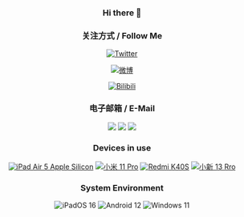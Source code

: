 <div align="center">

### Hi there 👋

<!--
**TechMan-YuZe/TechMan-YuZe** is a ✨ _special_ ✨ repository because its `README.md` (this file) appears on your GitHub profile.

Here are some ideas to get you started:

- 🔭 I’m currently working on ...
- 🌱 I’m currently learning ...
- 👯 I’m looking to collaborate on ...
- 🤔 I’m looking for help with ...
- 💬 Ask me about ...
- 📫 How to reach me: ...
- 😄 Pronouns: ...
- ⚡ Fun fact: ...
-->

### 关注方式 / Follow Me

[![Twitter](https://img.shields.io/badge/TechMan--YuZe-07c160?style=flat-square&logo=Twitter&logoColor=ffffff)](https://twitter.com/TechManYuze)

[![微博](https://img.shields.io/badge/TechMan--YuZe-orange?style=flat-square&logo=Sina%20Weibo&logoColor=ffffff)](https://weibo.com/u/3758914557)  

[![Bilibili](https://img.shields.io/badge/TechMan--YuZe-4caf50?style=flat-square&logo=Bilibili&logoColor=ffffff)](https://space.bilibili.com/333413548)

### 电子邮箱 / E-Mail

[![](https://img.shields.io/badge/931624690-%40qq.com-royalblue?style=flat-square)](mailto:931624690@qq.com)
[![](https://img.shields.io/badge/cwjyz1314-%40gmail.com-indianred?style=flat-square)](mailto:cwjyz1314@gmail.com)
[![](https://img.shields.io/badge/techman_yuze-%40163.com-forestgreen?style=flat-square)](mailto:techman_yuze@163.com) 

### Devices in use

[![iPad Air 5 Apple Silicon](https://img.shields.io/badge/iPad%20Air%205-000000?style=flat-square&logo=apple&logoColor=ffffff)](#)
[![小米 11 Pro](https://img.shields.io/badge/小米%2011%20Pro-fd4900?style=flat-square&logo=xiaomi&logoColor=ffffff)](#)
[![Redmi K40S](https://img.shields.io/badge/Redmi%20K40S%20-fd4900?style=flat-square&logo=xiaomi&logoColor=ffffff)](#)
[![小新 13 Rro](https://img.shields.io/badge/小新%2013%20Rro-007DB8?style=flat-square&logo=Lenovo&logoColor=ffffff)](#)

### System Environment

![iPadOS 16](https://img.shields.io/badge/iPadOS%2016-000000?style=flat-square&logo=apple&logoColor=ffffff)
![Android 12](https://img.shields.io/badge/Android%2012-3ddc84?style=flat-square&logo=android&logoColor=ffffff)
![Windows 11](https://img.shields.io/badge/Windows%2011-00adef?style=flat-square&logo=windows&logoColor=ffffff)
